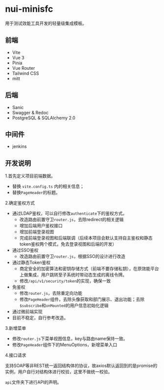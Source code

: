 # nui-minisfc

用于测试效能工具开发的轻量级集成模板。

## 前端

- Vite
- Vue 3
- Pinia
- Vue Router
- Tailwind CSS
- mitt

## 后端

- Sanic
- Swagger & Redoc
- PostgreSQL & SQLAlchemy 2.0

## 中间件

- jenkins

## 开发说明

1.首先定义项目前端数据。

- 替换 `vite.config.ts` 内的相关信息；
- 替换`PageHeader`的标题。

2.确定鉴权方式

- 通过LDAP鉴权，可以自行修改`authenticate`下的鉴权方式。
  - 改造路由前置守卫`router.js`，去除redirect的相关逻辑
  - 增加后端用户鉴权接口
  - 增加前端登录视图
  - 完成前端登录视图和后端联调（后续本项目会默认支持自主鉴权和静态token鉴权两个模式，免去登录视图和后端的开发）
- 通过SSO鉴权
  - 改造路由前置守卫`router.js`，根据SSO的设计进行改造
- 通过静态Token鉴权
  - 商定安全的加密算法和密钥存储方式（前端不要存储私钥），在原效能平台上做集成，用户跳转至子系统时带动态生成的离线令牌。
  - 修改`/api/v1/security/token`的实现，确保一致
- 免鉴权
  - 修改`router.js`，去除重定向功能
  - 修改`PageHeader`组件，去除头像获取和部门展示、退出功能；去除`$subscribe`和`onMounted`的用户信息初始化逻辑
 - 通过微前端实现
  - 目前不稳定，自行参考改造。

3.新增菜单

- 修改`router.js`下菜单视图信息，key与路由name保持一致。
- 修改`PageHeader`组件下的MenuOptions，新增菜单入口

4.接口请求

支持SOAP等非REST统一返回结构体的协议，故axios默认返回到的是promise的实例，用户自行对结构体进行校验，这里不做统一校验。

`api`文件夹下进行API的声明。